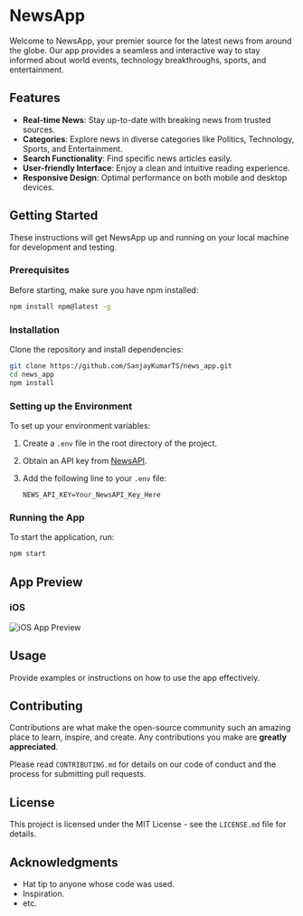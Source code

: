 # NewsApp

Welcome to NewsApp, your premier source for the latest news from around the globe. Our app provides a seamless and interactive way to stay informed about world events, technology breakthroughs, sports, and entertainment.

## Features

- **Real-time News**: Stay up-to-date with breaking news from trusted sources.
- **Categories**: Explore news in diverse categories like Politics, Technology, Sports, and Entertainment.
- **Search Functionality**: Find specific news articles easily.
- **User-friendly Interface**: Enjoy a clean and intuitive reading experience.
- **Responsive Design**: Optimal performance on both mobile and desktop devices.

## Getting Started

These instructions will get NewsApp up and running on your local machine for development and testing.

### Prerequisites

Before starting, make sure you have npm installed:

```bash
npm install npm@latest -g
```

### Installation

Clone the repository and install dependencies:

```bash
git clone https://github.com/SanjayKumarTS/news_app.git
cd news_app
npm install
```

### Setting up the Environment

To set up your environment variables:

1. Create a `.env` file in the root directory of the project.
2. Obtain an API key from [NewsAPI](https://newsapi.org/).
3. Add the following line to your `.env` file:

   ```
   NEWS_API_KEY=Your_NewsAPI_Key_Here
   ```

### Running the App

To start the application, run:

```bash
npm start
```

## App Preview

### iOS

![iOS App Preview](https://github.com/SanjayKumarTS/news_app/assets/32599300/d1fcbc6b-62e1-4e8d-9120-edfe7c3e7c18)

## Usage

Provide examples or instructions on how to use the app effectively.

## Contributing

Contributions are what make the open-source community such an amazing place to learn, inspire, and create. Any contributions you make are **greatly appreciated**.

Please read `CONTRIBUTING.md` for details on our code of conduct and the process for submitting pull requests.

## License

This project is licensed under the MIT License - see the `LICENSE.md` file for details.

## Acknowledgments

- Hat tip to anyone whose code was used.
- Inspiration.
- etc.
